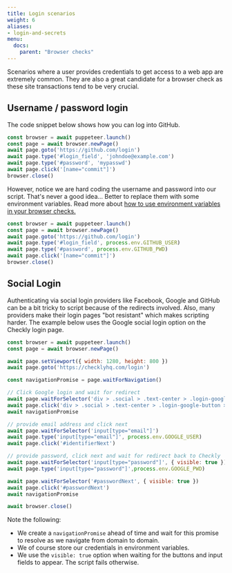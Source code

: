 ```yaml
---
title: Login scenarios
weight: 6
aliases:
- login-and-secrets
menu:
  docs:
    parent: "Browser checks"
---
```


Scenarios where a user provides credentials to get access to a web app are extremely common. They are also
a great candidate for a browser check as these site transactions tend to be very crucial. 

## Username / password login

The code snippet below shows how you can log into GitHub.

```js
const browser = await puppeteer.launch()
const page = await browser.newPage()
await page.goto('https://github.com/login')
await page.type('#login_field', 'johndoe@example.com')
await page.type('#password', 'mypasswd')
await page.click('[name="commit"]')
browser.close()
```

However, notice we are hard coding the username and password into our script. That's never a good idea...
Better to replace them with some environment variables. Read more about [how to use environment variables in your browser checks.](/docs/browser-checks/variables/)

```js
const browser = await puppeteer.launch()
const page = await browser.newPage()
await page.goto('https://github.com/login')
await page.type('#login_field', process.env.GITHUB_USER)
await page.type('#password', process.env.GITHUB_PWD)
await page.click('[name="commit"]')
browser.close()
``` 

## Social Login

Authenticating via social login providers like Facebook, Google and GitHub can be a bit tricky to script because of the 
redirects involved. Also, many providers make their login pages "bot resistant" which makes scripting harder. The example 
below uses the Google social login option on the Checkly login page.

```js
const browser = await puppeteer.launch()
const page = await browser.newPage()

await page.setViewport({ width: 1280, height: 800 })
await page.goto('https://checklyhq.com/login')

const navigationPromise = page.waitForNavigation()

// Click Google login and wait for redirect
await page.waitForSelector('div > .social > .text-center > .login-google-button > span')
await page.click('div > .social > .text-center > .login-google-button > span')
await navigationPromise

// provide email address and click next
await page.waitForSelector('input[type="email"]')
await page.type('input[type="email"]', process.env.GOOGLE_USER)
await page.click('#identifierNext')

// provide password, click next and wait for redirect back to Checkly
await page.waitForSelector('input[type="password"]', { visible: true })
await page.type('input[type="password"]',process.env.GOOGLE_PWD)  

await page.waitForSelector('#passwordNext', { visible: true })
await page.click('#passwordNext')
await navigationPromise

await browser.close()
```

Note the following:

- We create a `navigationPromise` ahead of time and wait for this promise to resolve as we navigate from domain to domain.
- We of course store our credentials in environment variables.
- We use the `visible: true` option when waiting for the buttons and input fields to appear. The script fails otherwise.
